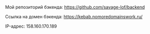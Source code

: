 Мой репозиторий бэкенда: https://github.com/savage-lof/backend

Ссылка на домен бэкенда: https://kebab.nomoredomainswork.ru/

IP-адрес: 158.160.170.189
